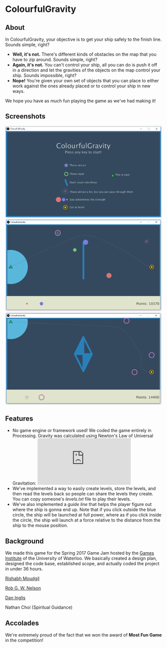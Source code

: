 # ColourfulGravity

## About

In ColourfulGravity, your objective is to get your ship safely to the finish line. Sounds simple, right?
- **Well, it's not.** There's different kinds of obstacles on the map that you have to zip around. Sounds simple, right?
- **Again, it's not.** You can't control your ship, all you can do is push it off in a direction and let the gravities of the objects on the map control your ship. Sounds impossible, right?
- **Nope!** You're given your own set of objects that you can place to either work against the ones already placed or to control your ship in new ways.

We hope you have as much fun playing the game as we've had making it!

## Screenshots
![Menu](menu.PNG)
![Level1](level1.PNG)
![Level2](level2.PNG)

## Features
- No game engine or framework used! We coded the game entirely in Processing. Gravity was calculated using Newton's Law of Universal Gravitation:  ![Equation](https://latex.codecogs.com/svg.latex?%5Cinline%20F%3DG%7B%5Cfrac%20%7Bm_%7B1%7Dm_%7B2%7D%7D%7Br%5E%7B2%7D%7D%7D)
- We've implemented a way to easily create levels, store the levels, and then read the levels back so people can share the levels they create. You can copy someone's *levels.txt* file to play their levels.
- We've also implemented a *guide line* that helps the player figure out where the ship is gonna end up. Note that if you click outside the blue circle, the ship will be launched at full power, where as if you click inside the circle, the ship will launch at a force relative to the distance from the ship to the mouse position.

## Background
We made this game for the Spring 2017 Game Jam hosted by the [Games Institute](https://uwaterloo.ca/games-institute) of the University of Waterloo. We basically created a design plan, designed the code base, established scope, and actually coded the project in under 36 hours.

[Rishabh Moudgil](http://github.com/FlapperDoodlez)

[Rob G. W. Nelson](http://github.com/smileyboy63)

[Dan Inglis](http://github.com/DanInglis)

Nathan Choi (Spiritual Guidance)

## Accolades
We're extremely proud of the fact that we won the award of **Most Fun Game** in the competition!
